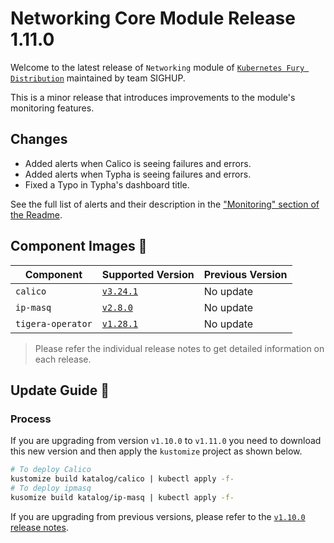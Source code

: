 # Networking Core Module Release 1.11.0

Welcome to the latest release of `Networking` module of [`Kubernetes Fury Distribution`](https://github.com/sighupio/fury-distribution) maintained by team SIGHUP.

This is a minor release that introduces improvements to the module's monitoring features.

## Changes

- Added alerts when Calico is seeing failures and errors.
- Added alerts when Typha is seeing failures and errors.
- Fixed a Typo in Typha's dashboard title.

See the full list of alerts and their description in the ["Monitoring" section of the Readme](https://github.com/sighupio/fury-kubernetes-networking/tree/v1.11.0#monitoring).

## Component Images 🚢

| Component         | Supported Version                                                                | Previous Version |
| ----------------- | -------------------------------------------------------------------------------- | ---------------- |
| `calico`          | [`v3.24.1`](https://projectcalico.docs.tigera.io/archive/v3.24/release-notes/)   | No update        |
| `ip-masq`         | [`v2.8.0`](https://github.com/kubernetes-sigs/ip-masq-agent/releases/tag/v2.5.0) | No update        |
| `tigera-operator` | [`v1.28.1`](https://github.com/tigera/operator/releases/tag/v1.28.2)             | No update        |

> Please refer the individual release notes to get detailed information on each release.

## Update Guide 🦮

### Process

If you are upgrading from version `v1.10.0` to `v1.11.0` you need to download this new version and then apply the `kustomize` project as shown below.

```bash
# To deploy Calico
kustomize build katalog/calico | kubectl apply -f-
# To deploy ipmasq
kusomize build katalog/ip-masq | kubectl apply -f-
```

If you are upgrading from previous versions, please refer to the [`v1.10.0` release notes](https://github.com/sighupio/fury-kubernetes-networking/releases/tag/v1.10.0).
